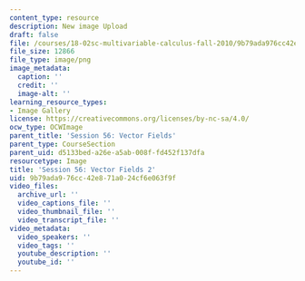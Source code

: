 ```yaml
---
content_type: resource
description: New image Upload
draft: false
file: /courses/18-02sc-multivariable-calculus-fall-2010/9b79ada976cc42e871a024cf6e063f9f_MIT18_02SC_L19Brds_2.png
file_size: 12866
file_type: image/png
image_metadata:
  caption: ''
  credit: ''
  image-alt: ''
learning_resource_types:
- Image Gallery
license: https://creativecommons.org/licenses/by-nc-sa/4.0/
ocw_type: OCWImage
parent_title: 'Session 56: Vector Fields'
parent_type: CourseSection
parent_uid: d5133bed-a26e-a5ab-008f-fd452f137dfa
resourcetype: Image
title: 'Session 56: Vector Fields 2'
uid: 9b79ada9-76cc-42e8-71a0-24cf6e063f9f
video_files:
  archive_url: ''
  video_captions_file: ''
  video_thumbnail_file: ''
  video_transcript_file: ''
video_metadata:
  video_speakers: ''
  video_tags: ''
  youtube_description: ''
  youtube_id: ''
---
```

